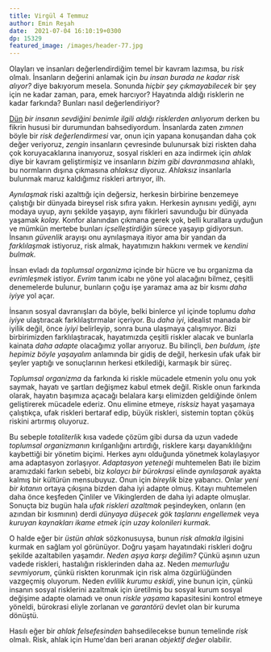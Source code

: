 ```yaml
---
title: Virgül 4 Temmuz 
author: Emin Reşah
date:  2021-07-04 16:10:19+0300
dp: 15329
featured_image: /images/header-77.jpg
---
```



Olayları ve insanları değerlendirdiğim temel bir kavram lazımsa, bu *risk*
olmalı. İnsanların değerini anlamak için *bu insan burada ne kadar risk
alıyor?* diye bakıyorum mesela. Sonunda *hiçbir şey çıkmayabilecek* bir şey
için ne kadar zaman, para, emek harcıyor? Hayatında aldığı risklerin ne kadar
farkında? Bunları nasıl değerlendiriyor? 

[Dün](/yeni/virgul-21-07-03/) *bir insanın sevdiğini benimle ilgili aldığı
risklerden anlıyorum* derken bu fikrin hususi bir durumundan bahsediyordum.
İnsanlarda zaten *zımnen* böyle bir *risk değerlendirmesi* var, onun için
yapana konuşandan daha çok değer veriyoruz, *zengin* insanların çevresinde
bulunursak bizi riskten daha çok koruyacaklarına inanıyoruz, sosyal riskleri en
aza indirmek için *ahlak* diye bir kavram geliştirmişiz ve insanların *bizim
gibi davranmasına* ahlaklı, bu normların dışına çıkmasına *ahlaksız* diyoruz.
*Ahlaksız* insanlarla bulunmak maruz kaldığımız riskleri artırıyor, ilh.

*Aynılaşmak* riski azalttığı için değersiz, herkesin birbirine benzemeye
çalıştığı bir dünyada bireysel risk sıfıra yakın. Herkesin aynısını yediği,
aynı modaya uyup, aynı şekilde yaşayıp, aynı fikirleri savunduğu bir dünyada
yaşamak *kolay.* Konfor alanından çıkmana gerek yok, belli kurallara uyduğun ve
mümkün mertebe bunları *içselleştirdiğin* sürece yaşayıp gidiyorsun. İnsanın
*güvenlik* arayışı onu aynılaşmaya itiyor ama bir yandan da *farklılaşmak*
istiyoruz, risk almak, hayatımızın hakkını vermek ve *kendini bulmak.*

İnsan evladı da *toplumsal organizma* içinde bir hücre ve bu organizma da
*evrimleşmek* istiyor. *Evrim* tanım icabı ne yöne yol alacağını bilmez,
çeşitli denemelerde bulunur, bunların çoğu işe yaramaz ama az bir kısmı *daha
iyiye* yol açar. 

İnsanın sosyal davranışları da böyle, belki binlerce yıl içinde toplumu *daha
iyiye* ulaştıracak farklılaştırmalar içeriyor. Bu *daha iyi*, idealist manada
bir iyilik değil, önce *iyiyi* belirleyip, sonra buna ulaşmaya çalışmıyor. Bizi
birbirimizden farklılaştıracak, hayatımızda çeşitli riskler alacak ve bunlarla
kainata *daha adapte* olacağımız yollar arıyoruz. Bu bilinçli, *ben buldum,
işte hepimiz böyle yaşayalım* anlamında bir gidiş de değil, herkesin ufak ufak
bir şeyler yaptığı ve sonuçlarının herkesi etkilediği, karmaşık bir süreç. 

*Toplumsal organizma* da farkında ki riskle mücadele etmenin yolu onu yok
saymak, hayatı ve şartları değişmez kabul etmek değil. Riskle onun farkında
olarak, hayatın başımıza açacağı belalara karşı elimizden geldiğinde önlem
geliştirerek mücadele ederiz. Onu elimine etmeye, *risksiz* hayat yaşamaya
çalıştıkça, ufak riskleri bertaraf edip, büyük riskleri, sistemin toptan çöküş
riskini artırmış oluyoruz. 

Bu sebeple *totaliterlik* kısa vadede çözüm gibi dursa da uzun vadede
*toplumsal organizmanın* kırılganlığını artırdığı, risklere karşı
dayanıklılığını kaybettiği bir yönetim biçimi. Herkes aynı olduğunda yönetmek
kolaylaşıyor ama adaptasyon zorlaşıyor. *Adaptasyon yeteneği* muhtemelen Batı
ile bizim aramızdaki farkın sebebi, biz *kolaycı bir bürokrasi* elinde
*aynılaşarak* ayakta kalmış bir kültürün mensubuyuz. Onun için *bireylik* bize
yabancı. Onlar *yeni bir kıtanın* ortaya çıkışına bizden daha iyi adapte olmuş.
Kıtayı muhtemelen daha önce keşfeden Çinliler ve Vikinglerden de daha iyi
adapte olmuşlar. Sonuçta biz bugün hala *ufak riskleri azaltmak* peşindeyken,
onların (en azından bir kısmının) derdi *dünyaya düşecek gök taşlarını
engellemek* veya *kuruyan kaynakları ikame etmek için uzay kolonileri kurmak.*

O halde eğer bir *üstün ahlak* sözkonusuysa, bunun *risk almakla* ilgisini
kurmak en sağlam yol görünüyor. Doğru yaşam hayatındaki riskleri doğru şekilde
azaltabilen yaşamdır. *Neden aşıya karşı değilim?* Çünkü aşının uzun vadede
riskleri, hastalığın risklerinden daha az. Neden *memurluğu sevmiyorum*, çünkü
riskten korunmak için risk alma özgürlüğünden vazgeçmiş oluyorum.  Neden
*evlilik kurumu eskidi*, yine bunun için, çünkü insanın sosyal risklerini
azaltmak için üretilmiş bu sosyal kurum sosyal değişime adapte olamadı ve onun
*riskle yaşama* kapasitesini kontrol etmeye yöneldi, bürokrasi eliyle zorlanan
ve *garantörü* devlet olan bir kuruma dönüştü. 

Hasılı eğer bir *ahlak felsefesinden* bahsedilecekse bunun temelinde *risk*
olmalı. Risk, ahlak için Hume'dan beri aranan *objektif değer* olabilir. 


